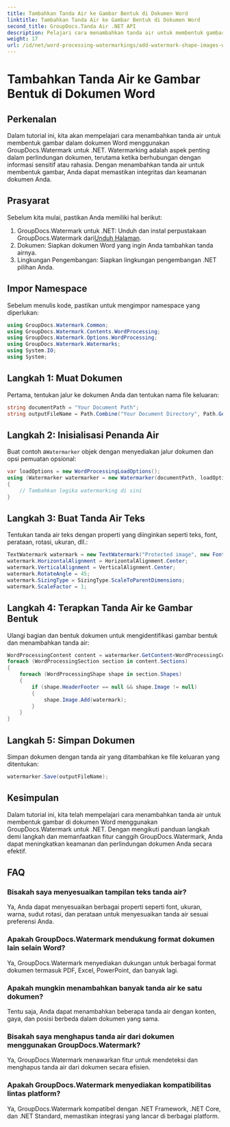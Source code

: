 ```yaml
---
title: Tambahkan Tanda Air ke Gambar Bentuk di Dokumen Word
linktitle: Tambahkan Tanda Air ke Gambar Bentuk di Dokumen Word
second_title: GroupDocs.Tanda Air .NET API
description: Pelajari cara menambahkan tanda air untuk membentuk gambar di dokumen Word menggunakan GroupDocs.Watermark untuk .NET. Tingkatkan keamanan dokumen dengan tutorial ini.
weight: 17
url: /id/net/word-processing-watermarkings/add-watermark-shape-images-word-docs/
---
```


# Tambahkan Tanda Air ke Gambar Bentuk di Dokumen Word

## Perkenalan
Dalam tutorial ini, kita akan mempelajari cara menambahkan tanda air untuk membentuk gambar dalam dokumen Word menggunakan GroupDocs.Watermark untuk .NET. Watermarking adalah aspek penting dalam perlindungan dokumen, terutama ketika berhubungan dengan informasi sensitif atau rahasia. Dengan menambahkan tanda air untuk membentuk gambar, Anda dapat memastikan integritas dan keamanan dokumen Anda.
## Prasyarat
Sebelum kita mulai, pastikan Anda memiliki hal berikut:
1.  GroupDocs.Watermark untuk .NET: Unduh dan instal perpustakaan GroupDocs.Watermark dari[Unduh Halaman](https://releases.groupdocs.com/Watermark/net/).
2. Dokumen: Siapkan dokumen Word yang ingin Anda tambahkan tanda airnya.
3. Lingkungan Pengembangan: Siapkan lingkungan pengembangan .NET pilihan Anda.
## Impor Namespace
Sebelum menulis kode, pastikan untuk mengimpor namespace yang diperlukan:
```csharp
using GroupDocs.Watermark.Common;
using GroupDocs.Watermark.Contents.WordProcessing;
using GroupDocs.Watermark.Options.WordProcessing;
using GroupDocs.Watermark.Watermarks;
using System.IO;
using System;
```
## Langkah 1: Muat Dokumen
Pertama, tentukan jalur ke dokumen Anda dan tentukan nama file keluaran:
```csharp
string documentPath = "Your Document Path";
string outputFileName = Path.Combine("Your Document Directory", Path.GetFileName(documentPath));
```
## Langkah 2: Inisialisasi Penanda Air
 Buat contoh a`Watermarker` objek dengan menyediakan jalur dokumen dan opsi pemuatan opsional:
```csharp
var loadOptions = new WordProcessingLoadOptions();
using (Watermarker watermarker = new Watermarker(documentPath, loadOptions))
{
    // Tambahkan logika watermarking di sini
}
```
## Langkah 3: Buat Tanda Air Teks
Tentukan tanda air teks dengan properti yang diinginkan seperti teks, font, perataan, rotasi, ukuran, dll.:
```csharp
TextWatermark watermark = new TextWatermark("Protected image", new Font("Arial", 8));
watermark.HorizontalAlignment = HorizontalAlignment.Center;
watermark.VerticalAlignment = VerticalAlignment.Center;
watermark.RotateAngle = 45;
watermark.SizingType = SizingType.ScaleToParentDimensions;
watermark.ScaleFactor = 1;
```
## Langkah 4: Terapkan Tanda Air ke Gambar Bentuk
Ulangi bagian dan bentuk dokumen untuk mengidentifikasi gambar bentuk dan menambahkan tanda air:
```csharp
WordProcessingContent content = watermarker.GetContent<WordProcessingContent>();
foreach (WordProcessingSection section in content.Sections)
{
    foreach (WordProcessingShape shape in section.Shapes)
    {
        if (shape.HeaderFooter == null && shape.Image != null)
        {
            shape.Image.Add(watermark);
        }
    }
}
```
## Langkah 5: Simpan Dokumen
Simpan dokumen dengan tanda air yang ditambahkan ke file keluaran yang ditentukan:
```csharp
watermarker.Save(outputFileName);
```

## Kesimpulan
Dalam tutorial ini, kita telah mempelajari cara menambahkan tanda air untuk membentuk gambar di dokumen Word menggunakan GroupDocs.Watermark untuk .NET. Dengan mengikuti panduan langkah demi langkah dan memanfaatkan fitur canggih GroupDocs.Watermark, Anda dapat meningkatkan keamanan dan perlindungan dokumen Anda secara efektif.
## FAQ
### Bisakah saya menyesuaikan tampilan teks tanda air?
Ya, Anda dapat menyesuaikan berbagai properti seperti font, ukuran, warna, sudut rotasi, dan perataan untuk menyesuaikan tanda air sesuai preferensi Anda.
### Apakah GroupDocs.Watermark mendukung format dokumen lain selain Word?
Ya, GroupDocs.Watermark menyediakan dukungan untuk berbagai format dokumen termasuk PDF, Excel, PowerPoint, dan banyak lagi.
### Apakah mungkin menambahkan banyak tanda air ke satu dokumen?
Tentu saja, Anda dapat menambahkan beberapa tanda air dengan konten, gaya, dan posisi berbeda dalam dokumen yang sama.
### Bisakah saya menghapus tanda air dari dokumen menggunakan GroupDocs.Watermark?
Ya, GroupDocs.Watermark menawarkan fitur untuk mendeteksi dan menghapus tanda air dari dokumen secara efisien.
### Apakah GroupDocs.Watermark menyediakan kompatibilitas lintas platform?
Ya, GroupDocs.Watermark kompatibel dengan .NET Framework, .NET Core, dan .NET Standard, memastikan integrasi yang lancar di berbagai platform.